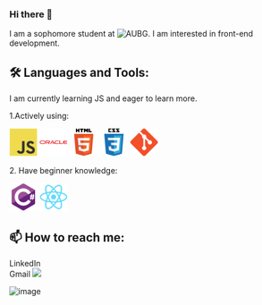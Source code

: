### Hi there 👋

I am a sophomore student at ![AUBG](https://www.aubg.edu/home-bg/). I am interested in front-end development.

## 🛠️ Languages and Tools:

I am currently learning JS and eager to learn more.

1.Actively using:
<p>
<img src="https://github.com/devicons/devicon/blob/master/icons/javascript/javascript-original.svg" alt="JavaScript" width="50px" height="50">
<img src=https://github.com/devicons/devicon/blob/master/icons/oracle/oracle-original.svg alt="Oracle SQL" width="50px" height="50px">
<img src=https://github.com/devicons/devicon/blob/master/icons/html5/html5-original-wordmark.svg alt="HTML" width="50px" height="50px">
<img src=https://github.com/devicons/devicon/blob/master/icons/css3/css3-original-wordmark.svg alt="CSS" width="50" height="50">
<img src=https://github.com/devicons/devicon/blob/master/icons/git/git-original.svg alt="GIT" width="50" height="50">
  </p>
  <p>
2. Have beginner knowledge:</P>
<p>
<img src=https://github.com/devicons/devicon/blob/master/icons/csharp/csharp-original.svg alt="C#" width="50" height="50">
<img src=https://github.com/devicons/devicon/blob/master/icons/react/react-original.svg alt="REACT" width="50" height="50">
  </p>

##  📫 How to reach me: 
LinkedIn 	
Gmail <img src="{https://img.shields.io/badge/Gmail-D14836?style=for-the-badge&logo=gmail&logoColor=white}" />

![image]({[https://img.shields.io/badge/Gmail-D14836?style=for-the-badge&logo=gmail&logoColor=white})

<!-- Here are some ideas to get you started:

- 🔭 I’m currently working on ...
- 🌱 I’m currently learning ...
- 👯 I’m looking to collaborate on ...
- 🤔 I’m looking for help with ...
- 💬 Ask me about ...
-
- 😄 Pronouns: ...
- ⚡ Fun fact: ...
-->
